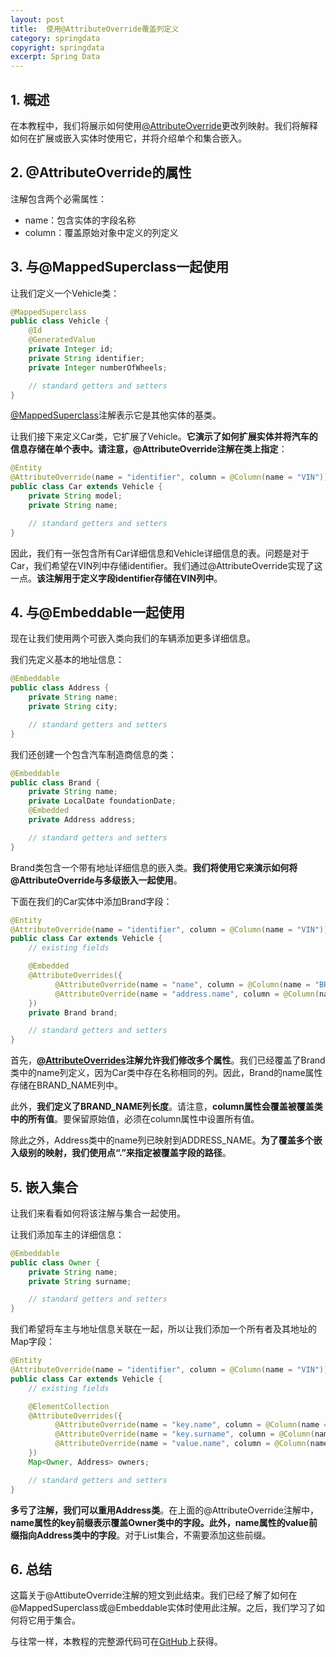```yaml
---
layout: post
title:  使用@AttributeOverride覆盖列定义
category: springdata
copyright: springdata
excerpt: Spring Data
---
```


## 1. 概述

在本教程中，我们将展示如何使用[@AttributeOverride](https://docs.oracle.com/javaee/6/api/javax/persistence/AttributeOverride.html)更改列映射。我们将解释如何在扩展或嵌入实体时使用它，并将介绍单个和集合嵌入。

## 2. @AttributeOverride的属性

注解包含两个必需属性：

-   name：包含实体的字段名称
-   column：覆盖原始对象中定义的列定义

## 3. 与@MappedSuperclass一起使用

让我们定义一个Vehicle类：

```java
@MappedSuperclass
public class Vehicle {
    @Id
    @GeneratedValue
    private Integer id;
    private String identifier;
    private Integer numberOfWheels;

    // standard getters and setters
}
```

[@MappedSuperclass](https://docs.oracle.com/javaee/5/api/javax/persistence/MappedSuperclass.html)注解表示它是其他实体的基类。

让我们接下来定义Car类，它扩展了Vehicle。**它演示了如何扩展实体并将汽车的信息存储在单个表中。请注意，@AttributeOverride注解在类上指定**：

```java
@Entity
@AttributeOverride(name = "identifier", column = @Column(name = "VIN"))
public class Car extends Vehicle {
    private String model;
    private String name;

    // standard getters and setters
}
```

因此，我们有一张包含所有Car详细信息和Vehicle详细信息的表。问题是对于Car，我们希望在VIN列中存储identifier。我们通过@AttributeOverride实现了这一点。**该注解用于定义字段identifier存储在VIN列中**。 

## 4. 与@Embeddable一起使用

现在让我们使用两个可嵌入类向我们的车辆添加更多详细信息。

我们先定义基本的地址信息：

```java
@Embeddable
public class Address {
    private String name;
    private String city;

    // standard getters and setters
}
```

我们还创建一个包含汽车制造商信息的类：

```java
@Embeddable
public class Brand {
    private String name;
    private LocalDate foundationDate;
    @Embedded
    private Address address;

    // standard getters and setters
}
```

Brand类包含一个带有地址详细信息的嵌入类。**我们将使用它来演示如何将@AttributeOverride与多级嵌入一起使用**。

下面在我们的Car实体中添加Brand字段：

```java
@Entity
@AttributeOverride(name = "identifier", column = @Column(name = "VIN"))
public class Car extends Vehicle {
    // existing fields

    @Embedded
    @AttributeOverrides({
          @AttributeOverride(name = "name", column = @Column(name = "BRAND_NAME", length = 5)),
          @AttributeOverride(name = "address.name", column = @Column(name = "ADDRESS_NAME"))
    })
    private Brand brand;

    // standard getters and setters
}
```

首先，**[@AttributeOverrides](https://docs.oracle.com/javaee/5/api/javax/persistence/AttributeOverrides.html)注解允许我们修改多个属性**。我们已经覆盖了Brand类中的name列定义，因为Car类中存在名称相同的列。因此，Brand的name属性存储在BRAND_NAME列中。

此外，**我们定义了BRAND_NAME列长度**。请注意，**column属性会覆盖被覆盖类中的所有值**。要保留原始值，必须在column属性中设置所有值。

除此之外，Address类中的name列已映射到ADDRESS_NAME。**为了覆盖多个嵌入级别的映射，我们使用点“.”来指定被覆盖字段的路径**。

## 5. 嵌入集合

让我们来看看如何将该注解与集合一起使用。

让我们添加车主的详细信息：

```java
@Embeddable
public class Owner {
    private String name;
    private String surname;

    // standard getters and setters
}
```

我们希望将车主与地址信息关联在一起，所以让我们添加一个所有者及其地址的Map字段：

```java
@Entity
@AttributeOverride(name = "identifier", column = @Column(name = "VIN"))
public class Car extends Vehicle {
    // existing fields

    @ElementCollection
    @AttributeOverrides({
          @AttributeOverride(name = "key.name", column = @Column(name = "OWNER_NAME")),
          @AttributeOverride(name = "key.surname", column = @Column(name = "OWNER_SURNAME")),
          @AttributeOverride(name = "value.name", column = @Column(name = "ADDRESS_NAME")),
    })
    Map<Owner, Address> owners;

    // standard getters and setters
}
```

**多亏了注解，我们可以重用Address类**。在上面的@AttributeOverride注解中，**name属性的key前缀表示覆盖Owner类中的字段。此外，name属性的value前缀指向Address类中的字段**。对于List集合，不需要添加这些前缀。

## 6. 总结

这篇关于@AttibuteOverride注解的短文到此结束。我们已经了解了如何在@MappedSuperclass或@Embeddable实体时使用此注解。之后，我们学习了如何将它用于集合。

与往常一样，本教程的完整源代码可在[GitHub](https://github.com/tuyucheng7/taketoday-tutorial4j/tree/master/spring-data-modules)上获得。